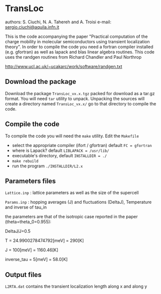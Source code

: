 # TransLoc
authors: S. Ciuchi, N. A. Tahereh and A. Troisi
e-mail: sergio.ciuchi@aquila.infn.it

This is the code accompanying the paper "Practical computation of the charge mobility in molecular semiconductors using transient localization theory".
In order to compile the code you need a fortran compiler installed (e.g. gfortran) as well as lapack and blas linear algebra routines.
This code uses the randgen routines from Richard Chandler and Paul Northrop

http://www.ucl.ac.uk/~ucakarc/work/software/randgen.txt

Download the package
--------------------
Download the package `TransLoc_vx.x.tgz` packed for download as a tar.gz format. You will need `tar` utility to unpack.
Unpacking the sources will create a directory named `TransLoc_vx.x/` go to that directory to compile the code.

Compile the code
----------------
To compile the code you will need the `make` utility.
Edit the `Makefile` 

- select the appropriate compiler (ifort / gfortran) default `FC = gfortran`
- where is Lapack? default  `LIBLAPACK = /usr/lib/`
- executable's directory, default `INSTALLDIR = ./`
- `make rebuild`
- run the program `./INSTALLDIR/L2.x`

Parameters files
----------------

`Lattice.inp` : lattice parameters as well as the size of the supercell
 
`Params.inp` : hopping averages (J) and fluctuations (DeltaJ), Temperature and inverse of tau_in

the parameters are that of the isotropic case reported in the paper (theta=theta_0=0.955):

DeltaJ/J=0.5

T = 24.9900278474792[meV] = 290[K]

J = 100[meV] = 1160.46[K]

inverse_tau = 5[meV] = 58.0[K]

Output files
------------

`L2RTA.dat` contains the transient localization length along x and along y